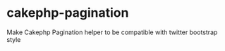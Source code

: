 cakephp-pagination
==================

Make Cakephp Pagination helper to be compatible with twitter bootstrap style 